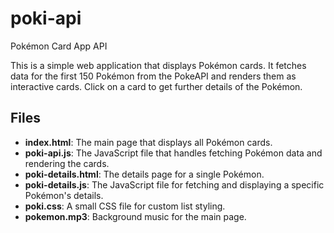 # poki-api
Pokémon Card App API

This is a simple web application that displays Pokémon cards. It fetches data for the first 150 Pokémon from the PokeAPI and renders them as interactive cards. Click on a card to get further details of the Pokémon.

## Files
  + **index.html**: The main page that displays all Pokémon cards.
  + **poki-api.js**: The JavaScript file that handles fetching Pokémon data and rendering the cards.
  + **poki-details.html**: The details page for a single Pokémon.
  + **poki-details.js**: The JavaScript file for fetching and displaying a specific Pokémon's details.
  + **poki.css**: A small CSS file for custom list styling.
  + **pokemon.mp3**: Background music for the main page.
